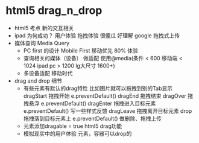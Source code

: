 # html5 drag_n_drop

- html5 考点
    新的交互相关 
- ipad 为何成功？
    用户体验 拖拽体验 很傻瓜 好理解
    google 拖拽式上传
- 媒体查询 Media Query
    - PC first 的设计
      Mobile First 移动优先 80% 体验
    - 查询相关的媒体（设备） 做适配
      使用@media(条件 < 600 移动端   < 1024 ipad   pc > 1200  lg大尺寸 1600+)
    - 多设备适配 移动时代
- drag and drop 细节
    - 有些元素有默认的drag特性
    比如图片就可以拖拽到别的Tab显示
    dragStart 拖拽开始 e.preventDefault()
    dragEnd 拖拽结束
    dragOver 拖拽悬浮 e.preventDefault()
    dragEnter 拖拽进入目标元素 e.preventDefault() 写一些样式反馈
    dragLeave 拖拽离开目标元素
    drop 拖拽落到目标元素上 e.preventDefault() 做删除、拖拽上传
    - 元素添加dragable = true html5 drag功能
    - 模拟现实中的用户体验 元素，容器可以drop的
    
